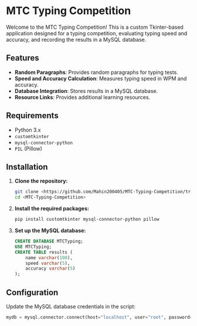 # MTC Typing Competition

Welcome to the MTC Typing Competition! This is a custom Tkinter-based application designed for a typing competition, evaluating typing speed and accuracy, and recording the results in a MySQL database.

## Features

- **Random Paragraphs**: Provides random paragraphs for typing tests.
- **Speed and Accuracy Calculation**: Measures typing speed in WPM and accuracy.
- **Database Integration**: Stores results in a MySQL database.
- **Resource Links**: Provides additional learning resources.

## Requirements

- Python 3.x
- `customtkinter`
- `mysql-connector-python`
- `PIL` (Pillow)

## Installation

1. **Clone the repository:**
    ```sh
    git clone <https://github.com/Mahin200405/MTC-Typing-Competition/tree/main>
    cd <MTC-Typing-Competition>
    ```

2. **Install the required packages:**
    ```sh
    pip install customtkinter mysql-connector-python pillow
    ```

3. **Set up the MySQL database:**
    ```sql
    CREATE DATABASE MTCTyping;
    USE MTCTyping;
    CREATE TABLE results (
        name varchar(100),
        speed varchar(5),
        accuracy varchar(5)
    );
    ```

## Configuration

Update the MySQL database credentials in the script:
```python
mydb = mysql.connector.connect(host="localhost", user="root", password="YourPassword", database="MTCTyping")
